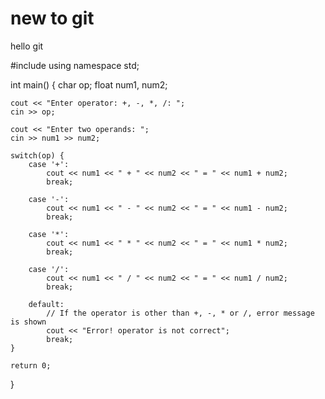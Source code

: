 # new to git
hello git



   #include <iostream>
 using namespace std;

int main() {
    char op;
    float num1, num2;

    cout << "Enter operator: +, -, *, /: ";
    cin >> op;

    cout << "Enter two operands: ";
    cin >> num1 >> num2;

    switch(op) {
        case '+':
            cout << num1 << " + " << num2 << " = " << num1 + num2;
            break;

        case '-':
            cout << num1 << " - " << num2 << " = " << num1 - num2;
            break;

        case '*':
            cout << num1 << " * " << num2 << " = " << num1 * num2;
            break;

        case '/':
            cout << num1 << " / " << num2 << " = " << num1 / num2;
            break;

        default:
            // If the operator is other than +, -, * or /, error message is shown
            cout << "Error! operator is not correct";
            break;
    }

    return 0;
}
